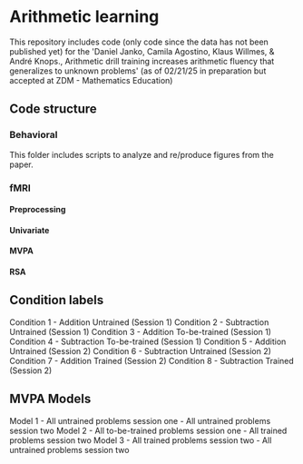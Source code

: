# Arithmetic learning


This repository includes code (only code since the data has not been published yet) for the 'Daniel Janko, Camila Agostino, Klaus Willmes, & André Knops., Arithmetic drill training increases arithmetic fluency that generalizes to unknown problems' (as of 02/21/25 in preparation but accepted at ZDM - Mathematics Education) 

## Code structure

### Behavioral 
  This folder includes scripts to analyze and re/produce figures from the paper. 
 

### fMRI 
  #### Preprocessing 
  #### Univariate 
  #### MVPA
  #### RSA

## Condition labels
Condition 1 - Addition Untrained (Session 1)
Condition 2 - Subtraction Untrained (Session 1)
Condition 3 - Addition To-be-trained (Session 1)
Condition 4 - Subtraction To-be-trained (Session 1)
Condition 5 - Addition Untrained (Session 2)
Condition 6 - Subtraction Untrained (Session 2)
Condition 7 - Addition Trained (Session 2)
Condition 8 - Subtraction Trained (Session 2)

## MVPA Models

Model 1 - All untrained problems session one - All untrained problems session two 
Model 2 - All to-be-trained problems session one - All trained problems session two
Model 3 - All trained problems session two - All untrained problems session two

